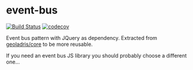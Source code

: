 # event-bus

[![Build Status](https://travis-ci.org/victorzinho/event-bus.svg?branch=master)](https://travis-ci.org/victorzinho/event-bus)
[![codecov](https://codecov.io/gh/victorzinho/event-bus/branch/master/graph/badge.svg)](https://codecov.io/gh/victorzinho/event-bus)

Event bus pattern with JQuery as dependency. Extracted from [geoladris/core](https://github.com/geoladris/core) to be more reusable.

If you need an event bus JS library you should probably choose a different one...
